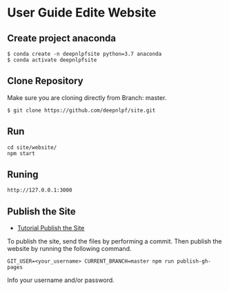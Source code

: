 # User Guide Edite Website

## Create project anaconda

    $ conda create -n deepnlpfsite python=3.7 anaconda
    $ conda activate deepnlpfsite

## Clone Repository
Make sure you are cloning directly from Branch: master.

    $ git clone https://github.com/deepnlpf/site.git

## Run
    cd site/website/
    npm start

## Runing

    http://127.0.0.1:3000

## Publish the Site
- [Tutorial Publish the Site](https://docusaurus.io/docs/en/next/tutorial-publish-site)

To publish the site, send the files by performing a commit.
Then publish the website by running the following command.

    GIT_USER=<your_username> CURRENT_BRANCH=master npm run publish-gh-pages

Info your username and/or password.
